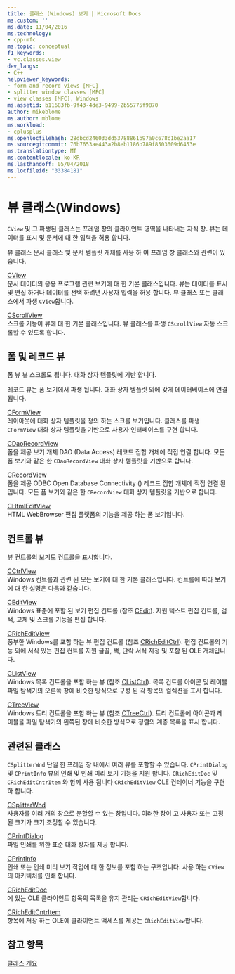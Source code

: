 ```yaml
---
title: 클래스 (Windows) 보기 | Microsoft Docs
ms.custom: ''
ms.date: 11/04/2016
ms.technology:
- cpp-mfc
ms.topic: conceptual
f1_keywords:
- vc.classes.view
dev_langs:
- C++
helpviewer_keywords:
- form and record views [MFC]
- splitter window classes [MFC]
- view classes [MFC], Windows
ms.assetid: b11683fb-9f43-4de3-9499-2b55775f9870
author: mikeblome
ms.author: mblome
ms.workload:
- cplusplus
ms.openlocfilehash: 28dbcd246033dd53788861b97a0c678c1be2aa17
ms.sourcegitcommit: 76b7653ae443a2b8eb1186b789f8503609d6453e
ms.translationtype: MT
ms.contentlocale: ko-KR
ms.lasthandoff: 05/04/2018
ms.locfileid: "33384181"
---
```

# <a name="view-classes-windows"></a>뷰 클래스(Windows)
`CView` 및 그 파생된 클래스는 프레임 창의 클라이언트 영역을 나타내는 자식 창. 뷰는 데이터를 표시 및 문서에 대 한 입력을 허용 합니다.  
  
 뷰 클래스 문서 클래스 및 문서 템플릿 개체를 사용 하 여 프레임 창 클래스와 관련이 있습니다.  
  
 [CView](../mfc/reference/cview-class.md)  
 문서 데이터의 응용 프로그램 관련 보기에 대 한 기본 클래스입니다. 뷰는 데이터를 표시 및 편집 하거나 데이터를 선택 하려면 사용자 입력을 허용 합니다. 뷰 클래스 또는 클래스에서 파생 `CView`합니다.  
  
 [CScrollView](../mfc/reference/cscrollview-class.md)  
 스크롤 기능이 뷰에 대 한 기본 클래스입니다. 뷰 클래스를 파생 `CScrollView` 자동 스크롤할 수 있도록 합니다.  
  
## <a name="form-and-record-views"></a>폼 및 레코드 뷰  
 폼 뷰 뷰 스크롤도 됩니다. 대화 상자 템플릿에 기반 합니다.  
  
 레코드 뷰는 폼 보기에서 파생 됩니다. 대화 상자 템플릿 외에 갖게 데이터베이스에 연결 됩니다.  
  
 [CFormView](../mfc/reference/cformview-class.md)  
 레이아웃에 대화 상자 템플릿을 정의 하는 스크롤 보기입니다. 클래스를 파생 `CFormView` 대화 상자 템플릿을 기반으로 사용자 인터페이스를 구현 합니다.  
  
 [CDaoRecordView](../mfc/reference/cdaorecordview-class.md)  
 폼을 제공 보기 개체 DAO (Data Access) 레코드 집합 개체에 직접 연결 합니다. 모든 폼 보기와 같은 한 `CDaoRecordView` 대화 상자 템플릿을 기반으로 합니다.  
  
 [CRecordView](../mfc/reference/crecordview-class.md)  
 폼을 제공 ODBC Open Database Connectivity () 레코드 집합 개체에 직접 연결 된입니다. 모든 폼 보기와 같은 한 `CRecordView` 대화 상자 템플릿을 기반으로 합니다.  
  
 [CHtmlEditView](../mfc/reference/chtmleditview-class.md)  
 HTML WebBrowser 편집 플랫폼의 기능을 제공 하는 폼 보기입니다.  
  
## <a name="control-views"></a>컨트롤 뷰  
 뷰 컨트롤의 보기도 컨트롤을 표시합니다.  
  
 [CCtrlView](../mfc/reference/cctrlview-class.md)  
 Windows 컨트롤과 관련 된 모든 보기에 대 한 기본 클래스입니다. 컨트롤에 따라 보기에 대 한 설명은 다음과 같습니다.  
  
 [CEditView](../mfc/reference/ceditview-class.md)  
 Windows 표준에 포함 된 보기 편집 컨트롤 (참조 [CEdit](../mfc/reference/cedit-class.md)). 지원 텍스트 편집 컨트롤, 검색, 교체 및 스크롤 기능을 편집 합니다.  
  
 [CRichEditView](../mfc/reference/cricheditview-class.md)  
 풍부한 Windows를 포함 하는 뷰 편집 컨트롤 (참조 [CRichEditCtrl](../mfc/reference/cricheditctrl-class.md)). 편집 컨트롤의 기능 외에 서식 있는 편집 컨트롤 지원 글꼴, 색, 단락 서식 지정 및 포함 된 OLE 개체입니다.  
  
 [CListView](../mfc/reference/clistview-class.md)  
 Windows 목록 컨트롤을 포함 하는 뷰 (참조 [CListCtrl](../mfc/reference/clistctrl-class.md)). 목록 컨트롤 아이콘 및 레이블 파일 탐색기의 오른쪽 창에 비슷한 방식으로 구성 된 각 항목의 컬렉션을 표시 합니다.  
  
 [CTreeView](../mfc/reference/ctreeview-class.md)  
 Windows 트리 컨트롤을 포함 하는 뷰 (참조 [CTreeCtrl](../mfc/reference/ctreectrl-class.md)). 트리 컨트롤에 아이콘과 레이블을 파일 탐색기의 왼쪽된 창에 비슷한 방식으로 정렬의 계층 목록을 표시 합니다.  
  
## <a name="related-classes"></a>관련된 클래스  
 `CSplitterWnd` 단일 한 프레임 창 내에서 여러 뷰를 포함할 수 있습니다. `CPrintDialog` 및 `CPrintInfo` 뷰의 인쇄 및 인쇄 미리 보기 기능을 지원 합니다. `CRichEditDoc` 및 `CRichEditCntrItem` 와 함께 사용 됩니다 `CRichEditView` OLE 컨테이너 기능을 구현 하 합니다.  
  
 [CSplitterWnd](../mfc/reference/csplitterwnd-class.md)  
 사용자를 여러 개의 창으로 분할할 수 있는 창입니다. 이러한 창이 고 사용자 또는 고정된 크기가 크기 조정할 수 있습니다.  
  
 [CPrintDialog](../mfc/reference/cprintdialog-class.md)  
 파일 인쇄를 위한 표준 대화 상자를 제공 합니다.  
  
 [CPrintInfo](../mfc/reference/cprintinfo-structure.md)  
 인쇄 또는 인쇄 미리 보기 작업에 대 한 정보를 포함 하는 구조입니다. 사용 하는 `CView`의 아키텍처를 인쇄 합니다.  
  
 [CRichEditDoc](../mfc/reference/cricheditdoc-class.md)  
 에 있는 OLE 클라이언트 항목의 목록을 유지 관리는 `CRichEditView`합니다.  
  
 [CRichEditCntrItem](../mfc/reference/cricheditcntritem-class.md)  
 항목에 저장 하는 OLE에 클라이언트 액세스를 제공는 `CRichEditView`합니다.  
  
## <a name="see-also"></a>참고 항목  
 [클래스 개요](../mfc/class-library-overview.md)

